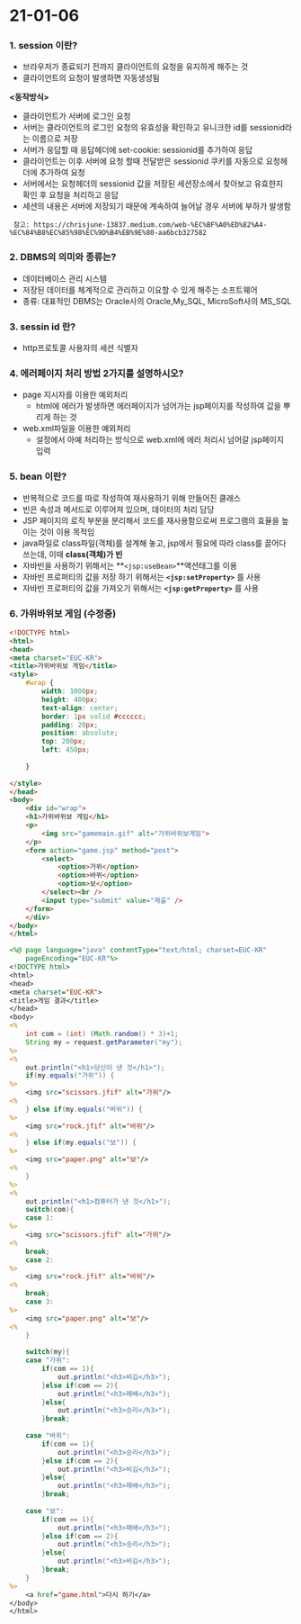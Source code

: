 # 21-01-06

### 1. session 이란?

- 브라우저가 종료되기 전까지 클라이언트의 요청을 유지하게 해주는 것
- 클라이언트의 요청이 발생하면 자동생성됨

**<동작방식>**

- 클라이언트가 서버에 로그인 요청
- 서버는 클라이언트의 로그인 요청의 유효성을 확인하고 유니크한 id를 sessionid라는 이름으로 저장
- 서버가 응답할 때 응답헤더에 set-cookie: sessionid를 추가하여 응답
- 클라이언트는 이후 서버에 요청 할때 전달받은 sessionid 쿠키를 자동으로 요청헤더에 추가하여 요청
- 서버에서는 요청헤더의 sessionid 값을 저장된 세션장소에서 찾아보고 유효한지 확인 후 요청을 처리하고 응답
- 세션의 내용은 서버에 저장되기 때문에 계속하여 늘어날 경우 서버에 부하가 발생함

``` 참고: https://chrisjune-13837.medium.com/web-%EC%BF%A0%ED%82%A4-%EC%84%B8%EC%85%98%EC%9D%B4%EB%9E%80-aa6bcb327582```

### 2. DBMS의 의미와 종류는?

- 데이터베이스 관리 시스템
- 저장된 데이터를 체계적으로 관리하고 이요할 수 있게 해주는 소프트웨어 
- 종류: 대표적인 DBMS는 Oracle사의 Oracle,My_SQL, MicroSoft사의 MS_SQL

### 3. sessin id 란?

- http프로토콜 사용자의 세션 식별자 

### 4. 에러페이지 처리 방법 2가지를 설명하시오?

- page 지시자를 이용한 예외처리
  - html에 에러가 발생하면 에러페이지가 넘어가는 jsp페이지를 작성하여 값을 뿌리게 하는 것
- web.xml파일을 이용한 예외처리
  - 설정에서 아예 처리하는 방식으로 web.xml에 에러 처리시 넘어갈 jsp페이지 입력

### 5. bean 이란?

- 반복적으로 코드를 따로 작성하여 재사용하기 위해 만들어진 클래스 
- 빈은 속성과 메서드로 이루어져 있으며, 데이터의 처리 담당
- JSP 페이지의 로직 부분을 분리해서 코드를 재사용함으로써 프로그램의 효율을 높이는 것이 이용 목적임
- java파일로 class파일(객체)를 설계해 놓고, jsp에서 필요에 따라 class를 끌어다 쓰는데, 이때 **class(객체)가 빈**
- 자바빈을 사용하기 위해서는 **```<jsp:useBean>```**액션태그를 이용
- 자바빈 프로퍼티의 값을 저장 하기 위해서는 **```<jsp:setProperty>```** 를 사용
- 자바빈 프로퍼티의 값을 가져오기 위해서는 **```<jsp:getProperty>```** 를 사용

### 6. 가위바위보 게임 (수정중)

```html
<!DOCTYPE html>
<html>
<head>
<meta charset="EUC-KR">
<title>가위바위보 게임</title>
<style>
	#wrap {
		width: 1000px;
		height: 400px;
		text-align: center;
		border: 1px solid #cccccc;
		padding: 20px;
		position: absolute;
		top: 200px;
		left: 450px;
		
	}
	
</style>
</head>
<body>
	<div id="wrap">
	<h1>가위바위보 게임</h1>
	<p>
		<img src="gamemain.gif" alt="가위바위보게임">
	</p>
	<form action="game.jsp" method="post">
		<select>
			<option>가위</option>
			<option>바위</option>
			<option>보</option>
		</select><br /> 
		<input type="submit" value="제출" />
	</form>
	</div>
</body>
</html>
```

```jsp
<%@ page language="java" contentType="text/html; charset=EUC-KR"
    pageEncoding="EUC-KR"%>
<!DOCTYPE html>
<html>
<head>
<meta charset="EUC-KR">
<title>게임 결과</title>
</head>
<body>
<%
	int com = (int) (Math.random() * 3)+1;
	String my = request.getParameter("my");
%>
<%
	out.println("<h1>당신이 낸 것</h1>");
	if(my.equals("가위")) {
%>		
	<img src="scissors.jfif" alt="가위"/>
<%
	} else if(my.equals("바위")) {
%>	
	<img src="rock.jfif" alt="바위"/>
<%
	} else if(my.equals("보")) {
%>	
	<img src="paper.png" alt="보"/>
<%
	}
%>	
<%
	out.println("<h1>컴퓨터가 낸 것</h1>");
	switch(com){
	case 1:
%>		
	<img src="scissors.jfif" alt="가위"/>
<%
	break;
	case 2:
%>	
	<img src="rock.jfif" alt="바위"/>
<%
	break;
	case 3:
%>	
	<img src="paper.png" alt="보"/>
<%
	}
	
	switch(my){
	case "가위":
		if(com == 1){
			out.println("<h3>비김</h3>");
		}else if(com == 2){
			out.println("<h3>패배</h3>");
		}else{
			out.println("<h3>승리</h3>");
		}break;	
		
	case "바위":
		if(com == 1){
			out.println("<h3>승리</h3>");
		}else if(com == 2){
			out.println("<h3>비김</h3>");
		}else{
			out.println("<h3>패배</h3>");
		}break;	
		
	case "보":
		if(com == 1){
			out.println("<h3>패배</h3>");
		}else if(com == 2){
			out.println("<h3>승리</h3>");
		}else{
			out.println("<h3>비김</h3>");
		}break;		
	}
%>
	<a href="game.html">다시 하기</a>
</body>
</html>
```


